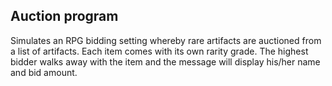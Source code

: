 ## Auction program

Simulates an RPG bidding setting whereby rare artifacts are auctioned from a list of artifacts. Each item comes with its own rarity grade. The highest bidder walks away with the item and the message will display his/her name and bid amount. 
